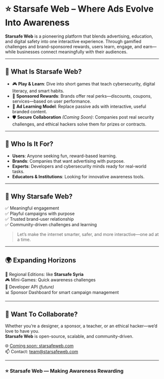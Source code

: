 
# ⭐ Starsafe Web – Where Ads Evolve Into Awareness

**Starsafe Web** is a pioneering platform that blends advertising, education, and digital safety into one interactive experience. Through gamified challenges and brand-sponsored rewards, users learn, engage, and earn—while businesses connect meaningfully with their audiences.

---

## 🔐 What Is Starsafe Web?

- 🎮 **Play & Learn**: Dive into short games that teach cybersecurity, digital literacy, and smart habits.
- 🎁 **Sponsored Rewards**: Brands offer real perks—discounts, coupons, services—based on user performance.
- 🧠 **Ad Learning Model**: Replace passive ads with interactive, useful branded content.
- 🛡️ **Secure Collaboration** *(Coming Soon)*: Companies post real security challenges, and ethical hackers solve them for prizes or contracts.

---

## 👥 Who Is It For?

- **Users**: Anyone seeking fun, reward-based learning.
- **Brands**: Companies that want advertising with purpose.
- **Experts**: Developers and cybersecurity minds ready for real-world tasks.
- **Educators & Institutions**: Looking for innovative awareness tools.

---

## 🚀 Why Starsafe Web?

✅ Meaningful engagement  
✅ Playful campaigns with purpose  
✅ Trusted brand-user relationship  
✅ Community-driven challenges and learning  

> Let’s make the internet smarter, safer, and more interactive—one ad at a time.

---

## 🌍 Expanding Horizons

🎯 Regional Editions: like **Starsafe Syria**  
🎮 Mini-Games: Quick awareness challenges  
🔧 Developer API *(future)*  
📊 Sponsor Dashboard for smart campaign management

---

## 🤝 Want To Collaborate?

Whether you’re a designer, a sponsor, a teacher, or an ethical hacker—we’d love to have you.  
**Starsafe Web** is open-source, scalable, and community-driven.

🌐 [Coming soon: starsafeweb.com](http://starsafeweb.com)  
📫 Contact: team@starsafeweb.com

---

### ⭐ Starsafe Web — Making Awareness Rewarding
